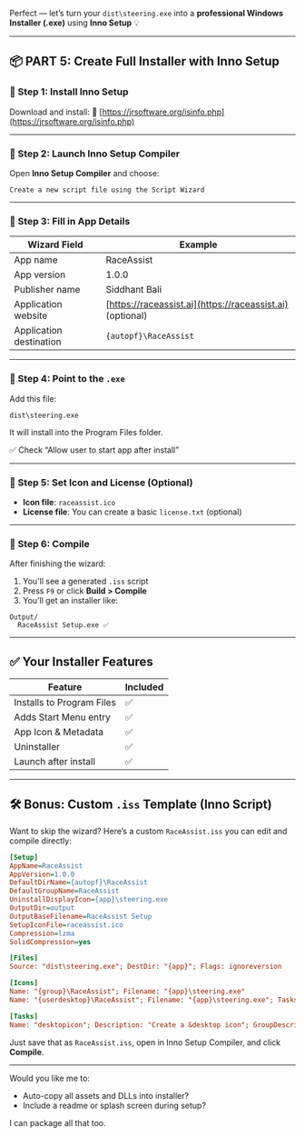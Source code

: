 Perfect — let’s turn your `dist\steering.exe` into a **professional Windows Installer (.exe)** using **Inno Setup** 💡

---

## 📦 PART 5: Create Full Installer with Inno Setup

### 🧰 Step 1: Install Inno Setup

Download and install:
🔗 [https://jrsoftware.org/isinfo.php](https://jrsoftware.org/isinfo.php)

---

### 🧙 Step 2: Launch Inno Setup Compiler

Open **Inno Setup Compiler** and choose:

```
Create a new script file using the Script Wizard
```

---

### 📝 Step 3: Fill in App Details

| Wizard Field            | Example                                                   |
| ----------------------- | --------------------------------------------------------- |
| App name                | RaceAssist                                                |
| App version             | 1.0.0                                                     |
| Publisher name          | Siddhant Bali                                             |
| Application website     | [https://raceassist.ai](https://raceassist.ai) (optional) |
| Application destination | `{autopf}\RaceAssist`                                     |

---

### 📁 Step 4: Point to the `.exe`

Add this file:

```
dist\steering.exe
```

It will install into the Program Files folder.

✅ Check “Allow user to start app after install”

---

### 🎨 Step 5: Set Icon and License (Optional)

* **Icon file**: `raceassist.ico`
* **License file**: You can create a basic `license.txt` (optional)

---

### 🏁 Step 6: Compile

After finishing the wizard:

1. You'll see a generated `.iss` script
2. Press `F9` or click **Build > Compile**
3. You’ll get an installer like:

```
Output/
  RaceAssist Setup.exe ✅
```

---

## ✅ Your Installer Features

| Feature                   | Included |
| ------------------------- | -------- |
| Installs to Program Files | ✅        |
| Adds Start Menu entry     | ✅        |
| App Icon & Metadata       | ✅        |
| Uninstaller               | ✅        |
| Launch after install      | ✅        |

---

## 🛠 Bonus: Custom `.iss` Template (Inno Script)

Want to skip the wizard? Here’s a custom `RaceAssist.iss` you can edit and compile directly:

```ini
[Setup]
AppName=RaceAssist
AppVersion=1.0.0
DefaultDirName={autopf}\RaceAssist
DefaultGroupName=RaceAssist
UninstallDisplayIcon={app}\steering.exe
OutputDir=output
OutputBaseFilename=RaceAssist Setup
SetupIconFile=raceassist.ico
Compression=lzma
SolidCompression=yes

[Files]
Source: "dist\steering.exe"; DestDir: "{app}"; Flags: ignoreversion

[Icons]
Name: "{group}\RaceAssist"; Filename: "{app}\steering.exe"
Name: "{userdesktop}\RaceAssist"; Filename: "{app}\steering.exe"; Tasks: desktopicon

[Tasks]
Name: "desktopicon"; Description: "Create a &desktop icon"; GroupDescription: "Additional icons:"
```

Just save that as `RaceAssist.iss`, open in Inno Setup Compiler, and click **Compile**.

---

Would you like me to:

* Auto-copy all assets and DLLs into installer?
* Include a readme or splash screen during setup?

I can package all that too.
